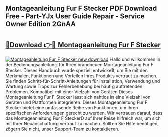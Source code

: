 ## Montageanleitung Fur F Stecker PDF Download Free - Part-YJx User Guide Repair - Service Owner Edition 2GnAA

# <h2><a href="http://df8ibvc.blite.top/?on=Montageanleitung+Fur+F+Stecker">🔗Download 👉🔴 Montageanleitung Fur F Stecker</a></h2>

[![Montageanleitung Fur F Stecker new download](https://i.imgur.com/lujVjoI.png)](http://df8ibvc.blite.top/?on=Montageanleitung+Fur+F+Stecker)
Hallo und willkommen in der Bedienungsanleitung für Ihren brandneuen Montageanleitung Fur F Stecker. Dieses Handbuch wurde speziell entwickelt, um Sie mit den Merkmalen, Funktionen und Vorteilen Ihres Produkts vertraut zu machen. Sie finden Schritt-für-Schritt-Anleitungen für Installation, Verwendung und Wartung sowie Tipps zur Fehlerbehebung bei häufig auftretenden Problemen. Kompatibel mit einer Vielzahl von Geräten Dieses Montageanleitung Fur F Stecker lässt sich nahtlos in eine Vielzahl von Geräten und Plattformen integrieren. Dieses Montageanleitung Fur F Stecker bietet eine umfassende Reihe von Funktionen, um Ihren spezifischen Anforderungen gerecht zu werden. Wir vertrauen darauf, dass das Montageanleitung Fur F SteckerD auf Ihrer Reise hilfreich war, um sich mit Ihrer Neuanschaffung vertraut zu machen. Sollten Sie Hilfe benötigen, zögern Sie nicht, unser Support-Team zu kontaktieren.
